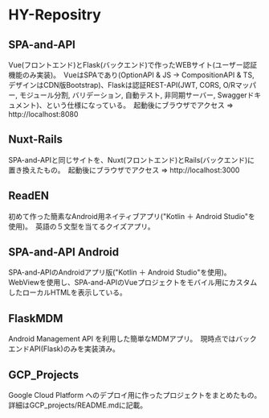 # HY-Repositry

## SPA-and-API
Vue(フロントエンド)とFlask(バックエンド)で作ったWEBサイト(ユーザー認証機能のみ実装)。　VueはSPAであり(OptionAPI & JS -> CompositionAPI & TS, デザインはCDN版Bootstrap)、Flaskは認証REST-API(JWT, CORS, O/Rマッパー, モジュール分割, バリデーション, 自動テスト, 非同期サーバー, Swaggerドキュメント)、という仕様になっている。　起動後にブラウザでアクセス ⇒ http://localhost:8080

## Nuxt-Rails
SPA-and-APIと同じサイトを、Nuxt(フロントエンド)とRails(バックエンド)に置き換えたもの。　起動後にブラウザでアクセス ⇒ http://localhost:3000

## ReadEN
初めて作った簡素なAndroid用ネイティブアプリ("Kotlin ＋ Android Studio"を使用)。　英語の５文型を当てるクイズアプリ。

## SPA-and-API Android
SPA-and-APIのAndroidアプリ版("Kotlin ＋ Android Studio"を使用)。　WebViewを使用し、SPA-and-APIのVueプロジェクトをモバイル用にカスタムしたローカルHTMLを表示している。

## FlaskMDM
Android Management API を利用した簡単なMDMアプリ。　現時点ではバックエンドAPI(Flask)のみを実装済み。

## GCP_Projects
Google Cloud Platform へのデプロイ用に作ったプロジェクトをまとめたもの。　詳細はGCP_projects/README.mdに記載。
